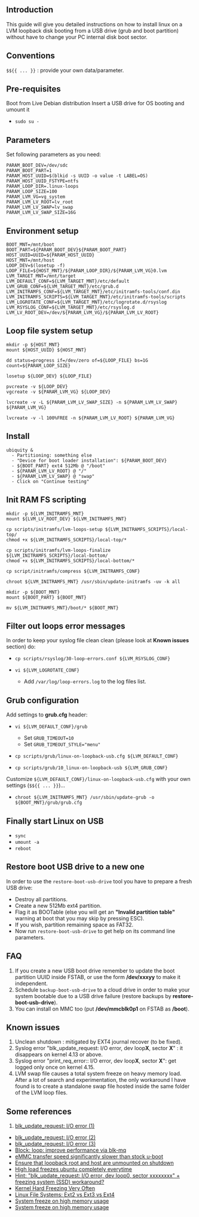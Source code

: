## Introduction

This guide will give you detailed instructions on how to install linux on
a LVM loopback disk booting from a USB drive (grub and boot partition) without
have to change your PC internal disk boot sector.


## Conventions

`$${{ ... }}` : provide your own data/parameter.

## Pre-requisites

Boot from Live Debian distribution
Insert a USB drive for OS booting and umount it

- `sudo su -`

## Parameters

Set following parameters as you need:

```
PARAM_BOOT_DEV=/dev/sdc
PARAM_BOOT_PART=1
PARAM_HOST_UUID=$(blkid -s UUID -o value -t LABEL=OS)
PARAM_HOST_UUID_FSTYPE=ntfs
PARAM_LOOP_DIR=.linux-loops
PARAM_LOOP_SIZE=100
PARAM_LVM_VG=vg_system
PARAM_LVM_LV_ROOT=lv_root
PARAM_LVM_LV_SWAP=lv_swap
PARAM_LVM_LV_SWAP_SIZE=16G
```

## Environment setup

```
BOOT_MNT=/mnt/boot
BOOT_PART=${PARAM_BOOT_DEV}${PARAM_BOOT_PART}
HOST_UUID=UUID=${PARAM_HOST_UUID}
HOST_MNT=/mnt/host
LOOP_DEV=$(losetup -f)
LOOP_FILE=${HOST_MNT}/${PARAM_LOOP_DIR}/${PARAM_LVM_VG}0.lvm
LVM_TARGET_MNT=/mnt/target
LVM_DEFAULT_CONF=${LVM_TARGET_MNT}/etc/default
LVM_GRUB_CONF=${LVM_TARGET_MNT}/etc/grub.d
LVM_INITRAMFS_CONF=${LVM_TARGET_MNT}/etc/initramfs-tools/conf.din
LVM_INITRAMFS_SCRIPTS=${LVM_TARGET_MNT}/etc/initramfs-tools/scripts
LVM_LOGROTATE_CONF=${LVM_TARGET_MNT}/etc/logrotate.d/rsyslog
LVM_RSYSLOG_CONF=${LVM_TARGET_MNT}/etc/rsyslog.d
LVM_LV_ROOT_DEV=/dev/${PARAM_LVM_VG}/${PARAM_LVM_LV_ROOT}
```

## Loop file system setup

```
mkdir -p ${HOST_MNT}
mount ${HOST_UUID} ${HOST_MNT}

dd status=progress if=/dev/zero of=${LOOP_FILE} bs=1G count=${PARAM_LOOP_SIZE}

losetup ${LOOP_DEV} ${LOOP_FILE}

pvcreate -v ${LOOP_DEV}
vgcreate -v ${PARAM_LVM_VG} ${LOOP_DEV}

lvcreate -v -L ${PARAM_LVM_LV_SWAP_SIZE} -n ${PARAM_LVM_LV_SWAP} ${PARAM_LVM_VG}

lvcreate -v -l 100%FREE -n ${PARAM_LVM_LV_ROOT} ${PARAM_LVM_VG}
```

## Install

```
ubiquity &
  - Partitioning: something else
  - "Device for boot loader installation": ${PARAM_BOOT_DEV}
  - ${BOOT_PART} ext4 512Mb @ "/boot"
  - ${PARAM_LVM_LV_ROOT} @ "/"
  - ${PARAM_LVM_LV_SWAP} @ "swap"
  - Click on "Continue testing"
```

## Init RAM FS scripting

```
mkdir -p ${LVM_INITRAMFS_MNT}
mount ${LVM_LV_ROOT_DEV} ${LVM_INITRAMFS_MNT}

cp scripts/initramfs/lvm-loops-setup ${LVM_INITRAMFS_SCRIPTS}/local-top/
chmod +x ${LVM_INITRAMFS_SCRIPTS}/local-top/*

cp scripts/initramfs/lvm-loops-finalize ${LVM_INITRAMFS_SCRIPTS}/local-bottom/
chmod +x ${LVM_INITRAMFS_SCRIPTS}/local-bottom/*

cp script/initramfs/compress ${LVM_INITRAMFS_CONF}

chroot ${LVM_INITRAMFS_MNT} /usr/sbin/update-initramfs -uv -k all

mkdir -p ${BOOT_MNT}
mount ${BOOT_PART} ${BOOT_MNT}

mv ${LVM_INITRAMFS_MNT}/boot/* ${BOOT_MNT}
```

## Filter out loops error messages

In order to keep your syslog file clean clean (please look at **Known issues** section) do:

- `cp scripts/rsyslog/30-loop-errors.conf ${LVM_RSYSLOG_CONF}`

- `vi ${LVM_LOGROTATE_CONF}`
	- Add `/var/log/loop-errors.log` to the log files list.

## Grub configuration

Add settings to **grub.cfg** header:

- `vi ${LVM_DEFAULT_CONF}/grub`

  - Set `GRUB_TIMEOUT=10`
  - Set `GRUB_TIMEOUT_STYLE="menu"`

- `cp scripts/grub/linux-on-loopback-usb.cfg ${LVM_DEFAULT_CONF}`
- `cp scripts/grub/10_linux-on-loopback-usb ${LVM_GRUB_CONF}`

Customize `${LVM_DEFAULT_CONF}/linux-on-loopback-usb.cfg` with your own settings (`$${{ ... }}`)...

- `chroot ${LVM_INITRAMFS_MNT} /usr/sbin/update-grub -o ${BOOT_MNT}/grub/grub.cfg`

## Finally start Linux on USB

- `sync`
- `umount -a`
- `reboot`

## Restore boot USB drive to a new one

In order to use the `restore-boot-usb-drive` tool you have to prepare a fresh USB drive:

- Destroy all partitions.
- Create a new 512Mb ext4 partition.
- Flag it as BOOTable (else you will get an **"Invalid partition table"** warning at boot that you may skip by pressing ESC).
- If you wish, partition remaining space as FAT32.
- Now run `restore-boot-usb-drive` to get help on its command line parameters.

## FAQ

1. If you create a new USB boot drive remember to update the boot partition UUID inside FSTAB, or use the form **/dev/xxxyy** to make it independent.
2. Schedule `backup-boot-usb-drive` to a cloud drive in order to make your system bootable due to a USB drive failure (restore backups by **restore-boot-usb-drive**).
3. You can install on MMC too (put **/dev/mmcblk0p1** on FSTAB as **/boot**).

## Known issues

1. Unclean shutdown : mitigated by EXT4 journal recover (to be fixed).
2. Syslog error "blk_update_request: I/O error, dev loop**X**, sector **X**" : it disappears on kernel 4.13 or above.
3. Syslog error "print_req_error:: I/O error, dev loop**X**, sector **X**": get logged only once on kernel 4.15.
4. LVM swap file causes a total system freeze on heavy memory load. After a lot of search and experimentation, the only workaround I have found is to create a standalone swap file hosted inside the same folder of the LVM loop files.

## Some references

1. [blk_update_request: I/O error (1)](https://bugs.launchpad.net/ubuntu/+source/linux/+bug/1526537)
- [blk_update_request: I/O error (2)](https://bugs.launchpad.net/ubuntu/+source/linux/+bug/1526537)
- [blk_update_request: I/O error (3)](https://bugs.launchpad.net/ubuntu/+source/linux/+bug/1526537/comments/27)
- [Block: loop: improve performance via blk-mq](https://git.kernel.org/pub/scm/linux/kernel/git/torvalds/linux.git/commit/?id=b5dd2f6047ca108001328aac0e8588edd15f1778)
- [eMMC transfer speed significantly slower than stock u-boot](https://github.com/madisongh/meta-tegra/issues/42)
- [Ensure that loopback root and host are unmounted on shutdown](https://unix.stackexchange.com/questions/61144/ensure-that-loopback-root-and-host-are-unmounted-on-shutdown)
- [High load freezes ubuntu completely everytime](https://bugs.launchpad.net/ubuntu/+source/linux/+bug/1555351/comments/16)
- [Hint: "blk_update_request: I/O error, dev loop0, sector xxxxxxxx" + freezing system (SSD) workaround?](https://github.com/hakuna-m/wubiuefi/issues/16)
- [Kernel Hard Freezing Very Often](https://bugs.launchpad.net/ubuntu/+source/linux/+bug/908335/comments/84)
- [Linux File Systems: Ext2 vs Ext3 vs Ext4](https://www.thegeekstuff.com/2011/05/ext2-ext3-ext4/)
- [System freeze on high memory usage](https://bugs.launchpad.net/ubuntu/+source/linux/+bug/1162073/comments/48)
- [System freeze on high memory usage](https://bugs.launchpad.net/ubuntu/+source/linux/+bug/159356/comments/71)
